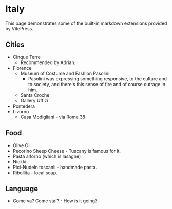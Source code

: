 # Italy

This page demonstrates some of the built-in markdown extensions provided by VitePress.

## Cities

- Cinque Terre
    - Recommended by Adrian.
- Florence
    - Museum of Costume and Fashion Pasolini
        - Pasolini was expressing something responsive, to the culture and to society, and there's this sense of fire and of course outrage in him.
    - Santa Croche
    - Gallery Uffizi
- Pontedera
- Livorno
    - Casa Modigliani - via Roma 38

## Food
- Olive Oil
- Pecorino Sheep Cheese - Tuscany is famous for it.
- Pasta alforno (which is lasagne)
- Niokki
- Pici-Nudeln toscanii - handmade pasta.
- Ribollita - local soup.

## Language
- Come va? Come stai? - How is it going?